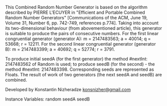 This Combined Random Number Generator is based on the algorithm described by PIERRE L'ECUYER in "Efficient and Portable Combined Random Number Generators" [Communications of the ACM, June 19, Volume 31, Number 6, pp. 742-749, references p.774]. Taking into account its two-dimensional behaviour (from abovementioned article), this generator is suitable to produce the pairs of consecutive numbers.
For the first linear congruential generator (generator A):
m = 2147483563; a = 40014; q = 53668; r = 12211.
For the second linear congruential generator (generator B):
m = 2147483399; a = 40692; q = 52774; r = 3791.

To produce initial seedA (for the first generator)  the method #nextInt: 2147483562 of Random is used; to produce seedB (for the second)  - the method #nextInt: 2147483398. Corresponding seeds are represented as Floats. The result of work of two generators (the next seedA and seedB) are combined.

Developed by Konstantin Nizheradze <konsnizher@gmail.com> 

Instance Variables:
	random	<Random>
	seedA	<Number>
	seedB	<Number>